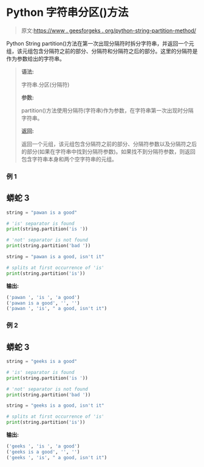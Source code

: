 # Python 字符串分区()方法

> 原文:[https://www . geesforgeks . org/python-string-partition-method/](https://www.geeksforgeeks.org/python-string-partition-method/)

Python String partition()方法在第一次出现分隔符时拆分字符串，并返回一个元组，该元组包含分隔符之前的部分、分隔符和分隔符之后的部分。这里的分隔符是作为参数给出的字符串。

> **语法:**
> 
> 字符串.分区(分隔符)
> 
> **参数:**
> 
> partition()方法使用分隔符(字符串)作为参数，在字符串第一次出现时分隔字符串。
> 
> **返回:**
> 
> 返回一个元组，该元组包含分隔符之前的部分、分隔符参数以及分隔符之后的部分(如果在字符串中找到分隔符参数)。如果找不到分隔符参数，则返回包含字符串本身和两个空字符串的元组。

### 例 1

## 蟒蛇 3

```py
string = "pawan is a good"

# 'is' separator is found
print(string.partition('is '))

# 'not' separator is not found
print(string.partition('bad '))

string = "pawan is a good, isn't it"

# splits at first occurrence of 'is'
print(string.partition('is'))
```

**输出:**

```py
('pawan ', 'is ', 'a good')
('pawan is a good', '', '')
('pawan ', 'is', " a good, isn't it")
```

### 例 2

## 蟒蛇 3

```py
string = "geeks is a good"

# 'is' separator is found
print(string.partition('is '))

# 'not' separator is not found
print(string.partition('bad '))

string = "geeks is a good, isn't it"

# splits at first occurrence of 'is'
print(string.partition('is'))
```

**输出:**

```py
('geeks ', 'is ', 'a good')
('geeks is a good', '', '')
('geeks ', 'is', " a good, isn't it")
```